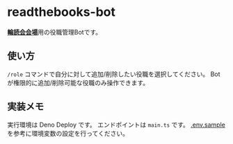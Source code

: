 # readthebooks-bot

[**輪読会会場**](https://discord.gg/U3ADkMG)用の役職管理Botです。

## 使い方
`/role` コマンドで自分に対して追加/削除したい役職を選択してください。
Bot が権限的に追加/削除可能な役職のみ操作できます。

## 実装メモ
実行環境は Deno Deploy です。
エンドポイントは `main.ts` です。
[.env.sample](./.env.sample) を参考に環境変数の設定を行ってください。
